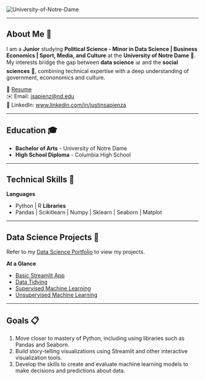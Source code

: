 ![University-of-Notre-Dame](https://github.com/user-attachments/assets/eb7201d8-6145-4056-a25b-41781e67d310)
___

## About Me 👋
I am a **Junior** studying **Political Science - Minor in Data Science | Business Economics | Sport, Media, and Culture** at the **University of Notre Dame** 🏰. My interests bridge the gap between **data science** 📊 and the **social sciences** 📖, combining technical expertise with a deep understanding of government, econonomics and culture.

📄 [Resume](https://docs.google.com/document/d/1UmIRNC1f7hvFGcvueQNtIDmdFpzIRVTcRjGHuN8i768/edit?tab=t.0)  
✉️ Email: jsapienz@nd.edu  
🔗 LinkedIn: www.linkedin.com/in/justinsapienza  

___
## Education 🎓
- **Bachelor of Arts** - University of Notre Dame
- **High School Diploma** - Columbia High School

___
## Technical Skills 📜
**Languages**
- Python | R
**Libraries**  
- Pandas | Scikitlearn | Numpy | Sklearn | Seaborn | Matplot

___
## Data Science Projects 🚀
Refer to my [Data Science Portfolio](https://github.com/justinsapienza/SAPIENZA-Data-Science-Portfolio) to view my projects.

**At a Glance**

- [Basic Streamlit App](https://github.com/justinsapienza/SAPIENZA-Data-Science-Portfolio/tree/main/basic-streamlit-app)
- [Data Tidying](https://github.com/justinsapienza/SAPIENZA-Data-Science-Portfolio/tree/main/TidyData-Project)
- [Supervised Machine Learning](https://github.com/justinsapienza/SAPIENZA-Data-Science-Portfolio/tree/main/MLStreamlitApp)
- [Unsupervised Machine Learning](https://github.com/justinsapienza/SAPIENZA-Data-Science-Portfolio/tree/main/MLUnsupervisedApp)

___
## Goals 📋
1. Move closer to mastery of Python, including using libraries such as Pandas and Seaborn.
2. Build story-telling visualizations using Streamlit and other interactive visualization tools.
3. Develop the skills to create and evaluate machine learning models to make decisions and predictions about data.
